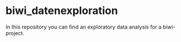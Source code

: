 # biwi_datenexploration
In this repository you can find an exploratory data analysis for a biwi-project.
